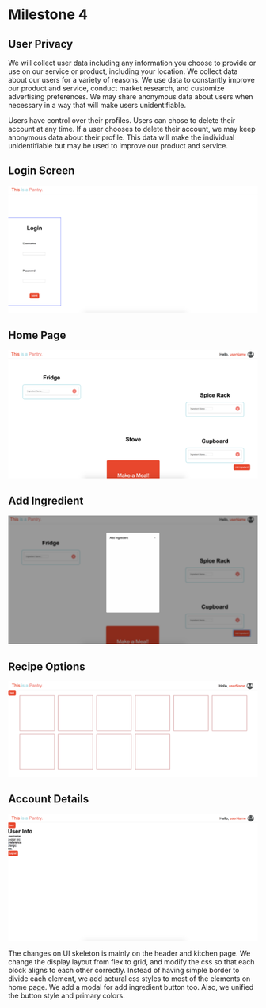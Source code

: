 # Milestone 4

## User Privacy
We will collect user data including any information you choose to provide or use on our service or product, including your location. We collect data about our users for a variety of reasons. We use data to constantly improve our product and service, conduct market research, and customize advertising preferences. We may share anonymous data about users when necessary in a way that will make users unidentifiable.

Users have control over their profiles. Users can chose to delete their account at any time. If a user chooses to delete their account, we may keep anonymous data about their profile. This data will make the individual unidentifiable but may be used to improve our product and service.

## Login Screen
![ss1](https://github.com/ReventonC/COGS121Project/blob/master/screenshots/m4Screen1.png)

## Home Page
![ss2](https://github.com/ReventonC/COGS121Project/blob/master/screenshots/m4Screen2.png)

## Add Ingredient
![ss3](https://github.com/ReventonC/COGS121Project/blob/master/screenshots/m4Screen3.png)

## Recipe Options
![ss4](https://github.com/ReventonC/COGS121Project/blob/master/screenshots/m4Screen4.png)

## Account Details
![ss5](https://github.com/ReventonC/COGS121Project/blob/master/screenshots/m4Screen5.png)

The changes on UI skeleton is mainly on the header and kitchen page. We change the display layout from flex to grid, and modify the css so that each block aligns to each other correctly. Instead of having simple border to divide each element, we add actural css styles to most of the elements on home page. We add a modal for add ingredient button too. Also, we unified the button style and primary colors.
